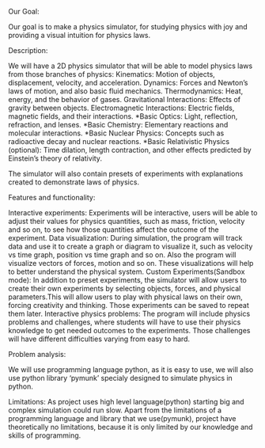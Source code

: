 Our Goal:

Our goal is to make a physics simulator, for studying physics with joy and providing a visual intuition for physics laws.

Description:

We will have a 2D physics simulator that will be able to model physics laws from those branches of physics:
Kinematics: Motion of objects, displacement, velocity, and acceleration.
Dynamics: Forces and Newton’s laws of motion, and also basic fluid mechanics.
Thermodynamics: Heat, energy, and the behavior of gases.
Gravitational Interactions: Effects of gravity between objects.
Electromagnetic Interactions: Electric fields, magnetic fields, and their interactions.
*Basic Optics: Light, reflection, refraction, and lenses.
*Basic Chemistry: Elementary reactions and molecular interactions.
*Basic Nuclear Physics: Concepts such as radioactive decay and nuclear reactions.
*Basic Relativistic Physics (optional): Time dilation, length contraction, and other effects predicted by Einstein’s theory of relativity.

The simulator will also contain presets of experiments with explanations created to demonstrate laws of physics.

Features and functionality:

Interactive experiments: Experiments will be interactive, users will be able to adjust their values for physics quantities, such as mass, friction, velocity and so on, to see how those quantities affect the outcome of the experiment. 
Data visualization: During simulation, the program will track data and use it to create a graph or diagram to visualize it, such as velocity vs time graph, position vs time graph and so on. Also the program will visualize vectors of forces, motion and so on. These visualizations will help to better understand the physical system.
Custom Experiments(Sandbox mode): In addition to preset experiments, the simulator will allow users to create their own experiments by selecting objects, forces, and physical parameters.This will allow users to play with physical laws on their own, forcing creativity and thinking. Those experiments can be saved to repeat them later.
Interactive physics problems: The program will include physics problems and challenges, where students will have to use their physics knowledge to get needed outcomes to the experiments. Those challenges will have different difficulties varying from easy to hard.

Problem analysis:

We will use programming language python, as it is easy to use, we will also use python library ‘pymunk’ specialy designed to simulate physics in python. 

Limitations:
As project uses high level language(python) starting big and complex simulation could run slow. Apart from the limitations of a programming language and library that we use(pymunk), project have theoretically no limitations, because it is only limited by our knowledge and skills of programming.
